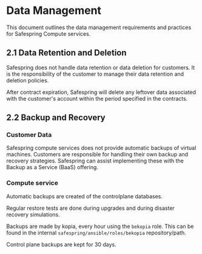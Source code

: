 # Data Management

This document outlines the data management requirements and practices for Safespring Compute services.

## 2.1 Data Retention and Deletion

Safespring does not handle data retention or data deletion for customers. It is the responsibility of the customer to manage their data retention and deletion policies.

After contract expiration, Safespring will delete any leftover data associated with the customer's account within the period specified in the contracts.

## 2.2 Backup and Recovery

### Customer Data
Safespring compute services does not provide automatic backups of virtual machines. Customers are responsible for handling their own backup and recovery strategies. Safespring can assist implementing these with the Backup as a Service (BaaS) offering.

### Compute service

Automatic backups are created of the controlplane databases.

Regular restore tests are done during upgrades and during disaster recovery simulations.

Backups are made by kopia, every hour using the `bekopia` role. This can be found in the internal `safespring/ansible/roles/bekopia` repository/path.

Control plane backups are kept for 30 days.
